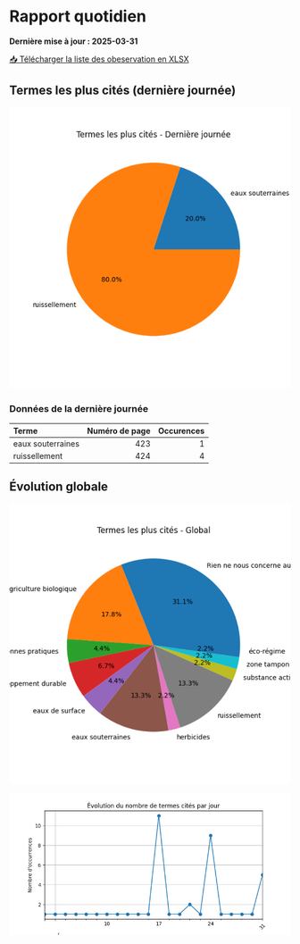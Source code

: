 # Rapport quotidien

**Dernière mise à jour : 2025-03-31**

[📥 Télécharger la liste des obeservation en XLSX](https://github.com/LlrdntCORDER/VeilleMoniteur/releases/latest/download/Data.xlsx)

## Termes les plus cités (dernière journée)

![Graphique](img/last_day_pie.png)

### Données de la dernière journée

| Terme             |   Numéro de page |   Occurences |
|:------------------|-----------------:|-------------:|
| eaux souterraines |              423 |            1 |
| ruissellement     |              424 |            4 |

## Évolution globale

![Graphique](img/global_pie.png)

![Graphique](img/evolution_line.png)


